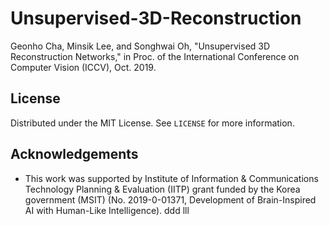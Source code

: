 # Unsupervised-3D-Reconstruction

Geonho Cha, Minsik Lee, and Songhwai Oh, "Unsupervised 3D Reconstruction Networks," in Proc. of the International Conference on Computer Vision (ICCV), Oct. 2019.

## License

Distributed under the MIT License. See `LICENSE` for more information.

<!-- ACKNOWLEDGEMENTS -->
## Acknowledgements
*  This work was supported by Institute of Information & Communications Technology Planning & Evaluation (IITP) grant funded by the Korea government (MSIT) (No. 2019-0-01371, Development of Brain-Inspired AI with Human-Like Intelligence).
ddd
lll
